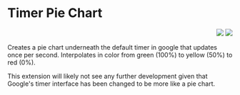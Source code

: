 # Timer Pie Chart

<div style="text-align: right"> <a class = "extension-link" title = "Get the extension" href = "https://chrome.google.com/webstore/detail/timer-pie-chart/omipgihnnkfeijiaacgfiieacjgaepii"><img src = "https://developer.chrome.com/static/docs/webstore/branding/image/UV4C4ybeBTsZt43U4xis.png"></a>     <a class = "extension-link" title = "Get the extension" href = "https://addons.mozilla.org/en-US/firefox/addon/timer-pie-chart/"><img src = "https://blog.mozilla.org/addons/files/2015/11/get-the-addon.png"></a> </div>

Creates a pie chart underneath the default timer in google that updates once per second. Interpolates in color from green (100%) to yellow (50%) to red (0%). 

This extension will likely not see any further development given that Google's timer interface has been changed to be more like a pie chart. 
